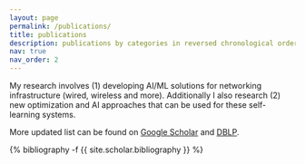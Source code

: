 ```yaml
---
layout: page
permalink: /publications/
title: publications
description: publications by categories in reversed chronological order. generated by jekyll-scholar.
nav: true
nav_order: 2
---
```


My research involves (1) developing AI/ML solutions for networking infrastructure (wired, wireless and more). Additionally I also research (2) new optimization and AI approaches that can be used for these self-learning systems.


More updated list can be found on <a href="https://scholar.google.com/citations?user=QlT-EWQAAAAJ&hl=en">Google Scholar</a> and <a href="https://dblp.org/pid/86/578">DBLP</a>.

<!-- _pages/publications.md -->
<div class="publications">

{% bibliography -f {{ site.scholar.bibliography }} %}

</div>
